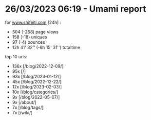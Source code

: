 # 26/03/2023 06:19 - Umami report
for www.shifeiti.com [24h] :

 - 504 (-268) page views
 - 158 (-18) uniques
 - 97 (-4) bounces
 - 12h 41' 32'' (-6h 15' 31'') totaltime


top 10 urls:
 - 136x [/blog/2022-12-09/]
 - 95x [/]
 - 93x [/blog/2023-01-12/]
 - 45x [/blog/2022-12-22/]
 - 12x [/blog/2023-02-03/]
 - 10x [/blog/categories/]
 - 9x [/blog/2022-05-07/]
 - 9x [/about/]
 - 7x [/blog/tags/]
 - 7x [/wiki/]


